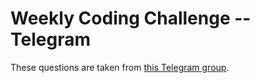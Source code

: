 # Weekly Coding Challenge -- Telegram
These questions are taken from [this Telegram group](https://t.me/weeklychallange).
